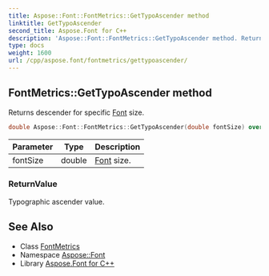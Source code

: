 ```yaml
---
title: Aspose::Font::FontMetrics::GetTypoAscender method
linktitle: GetTypoAscender
second_title: Aspose.Font for C++
description: 'Aspose::Font::FontMetrics::GetTypoAscender method. Returns descender for specific Font size in C++.'
type: docs
weight: 1600
url: /cpp/aspose.font/fontmetrics/gettypoascender/
---
```

## FontMetrics::GetTypoAscender method


Returns descender for specific [Font](../../font/) size.

```cpp
double Aspose::Font::FontMetrics::GetTypoAscender(double fontSize) override
```


| Parameter | Type | Description |
| --- | --- | --- |
| fontSize | double | [Font](../../font/) size. |

### ReturnValue

Typographic ascender value.

## See Also

* Class [FontMetrics](../)
* Namespace [Aspose::Font](../../)
* Library [Aspose.Font for C++](../../../)
